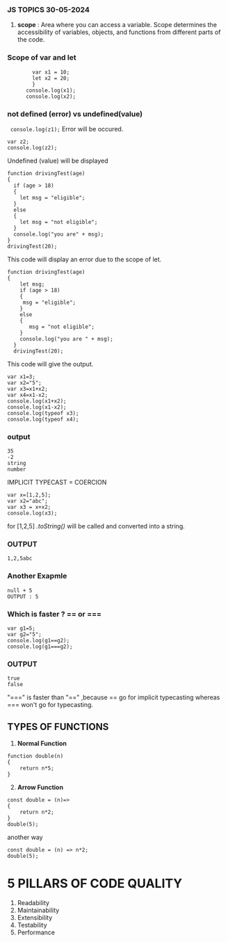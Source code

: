 ### JS TOPICS 30-05-2024

1.  **scope** : Area where you can access a variable. Scope determines the accessibility of variables, objects, and functions from different parts of the code.

### Scope of var and let

```{
        var x1 = 10;
        let x2 = 20;
        }
      console.log(x1);
      console.log(x2);
```

### not defined (error) vs undefined(value)

` console.log(z1);`
Error will be occured.

```
var z2;
console.log(z2);
```

Undefined (value) will be displayed

```
function drivingTest(age)
{
  if (age > 18)
  {
    let msg = "eligible";
  }
  else
  {
    let msg = "not eligible";
  }
  console.log("you are" + msg);
}
drivingTest(20);
```

This code will display an error due to the scope of let.

```
function drivingTest(age)
{
    let msg;
    if (age > 18)
    {
     msg = "eligible";
    }
    else
    {
       msg = "not eligible";
    }
    console.log("you are " + msg);
  }
  drivingTest(20);
```

This code will give the output.

```
var x1=3;
var x2="5";
var x3=x1+x2;
var x4=x1-x2;
console.log(x1+x2);
console.log(x1-x2);
console.log(typeof x3);
console.log(typeof x4);
```

### output

```
35
-2
string
number
```

IMPLICIT TYPECAST = COERCION

```
var x=[1,2,5];
var x2="abc";
var x3 = x+x2;
console.log(x3);
```

for [1,2,5] _.toString()_ will be called and converted into a string.

### OUTPUT

```
1,2,5abc
```

### Another Exapmle

```
null + 5
OUTPUT : 5
```

### Which is faster ? == or ===

```
var g1=5;
var g2="5";
console.log(g1==g2);
console.log(g1===g2);
```

### OUTPUT

```
true
false
```

"===" is faster than "==" ,because == go for implicit typecasting whereas === won't go for typecasting.

## TYPES OF FUNCTIONS

1. **Normal Function**

```
function double(n)
{
    return n*5;
}
```

2. **Arrow Function**

```
const double = (n)=>
{
    return n*2;
}
double(5);
```

another way

```
const double = (n) => n*2;
double(5);
```

# 5 PILLARS OF CODE QUALITY

1. Readability
2. Maintainability
3. Extensibility
4. Testability
5. Performance
